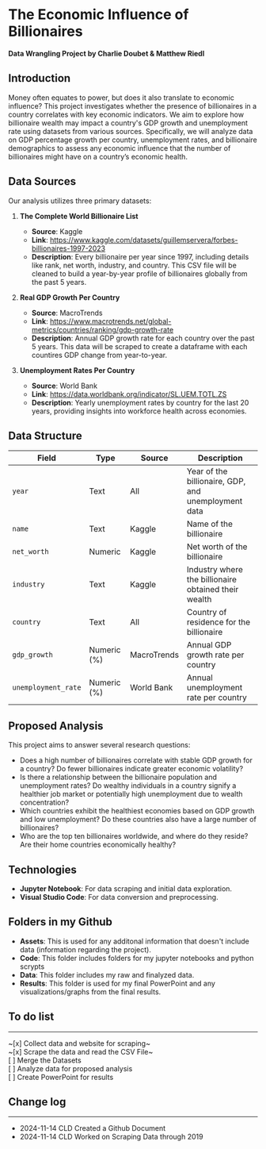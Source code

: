 # The Economic Influence of Billionaires

**Data Wrangling Project by Charlie Doubet & Matthew Riedl**

## Introduction

Money often equates to power, but does it also translate to economic influence? This project investigates whether the presence of billionaires in a country correlates with key economic indicators. We aim to explore how billionaire wealth may impact a country's GDP growth and unemployment rate using datasets from various sources. Specifically, we will analyze data on GDP percentage growth per country, unemployment rates, and billionaire demographics to assess any economic influence that the number of billionaires might have on a country’s economic health.

## Data Sources

Our analysis utilizes three primary datasets:

1. **The Complete World Billionaire List**  
   - **Source**: Kaggle
   - **Link**: https://www.kaggle.com/datasets/guillemservera/forbes-billionaires-1997-2023
   - **Description**: Every billionaire per year since 1997, including details like rank, net worth, industry, and country. This CSV file will be cleaned to build a year-by-year profile of billionaires globally from the past 5 years.

2. **Real GDP Growth Per Country**  
   - **Source**: MacroTrends  
   - **Link**: https://www.macrotrends.net/global-metrics/countries/ranking/gdp-growth-rate
   - **Description**: Annual GDP growth rate for each country over the past 5 years. This data will be scraped to create a dataframe with each countires GDP change from year-to-year.

3. **Unemployment Rates Per Country**  
   - **Source**: World Bank  
   - **Link**: https://data.worldbank.org/indicator/SL.UEM.TOTL.ZS
   - **Description**: Yearly unemployment rates by country for the last 20 years, providing insights into workforce health across economies.

## Data Structure

| Field              | Type       | Source         | Description                                                         |
|--------------------|------------|----------------|---------------------------------------------------------------------|
| `year`             | Text       | All            | Year of the billionaire, GDP, and unemployment data                 |
| `name`             | Text       | Kaggle         | Name of the billionaire                                             |
| `net_worth`        | Numeric    | Kaggle         | Net worth of the billionaire                                        |
| `industry`         | Text       | Kaggle         | Industry where the billionaire obtained their wealth                |
| `country`          | Text       | All            | Country of residence for the billionaire                            |
| `gdp_growth`       | Numeric (%)| MacroTrends    | Annual GDP growth rate per country                                  |
| `unemployment_rate`| Numeric (%)| World Bank     | Annual unemployment rate per country                                |

## Proposed Analysis

This project aims to answer several research questions:

- Does a high number of billionaires correlate with stable GDP growth for a country? Do fewer billionaires indicate greater economic volatility?
- Is there a relationship between the billionaire population and unemployment rates? Do wealthy individuals in a country signify a healthier job market or potentially high unemployment due to wealth concentration?
- Which countries exhibit the healthiest economies based on GDP growth and low unemployment? Do these countries also have a large number of billionaires?
- Who are the top ten billionaires worldwide, and where do they reside? Are their home countries economically healthy?

## Technologies

- **Jupyter Notebook**: For data scraping and initial data exploration.
- **Visual Studio Code**: For data conversion and preprocessing.

## Folders in my Github
- **Assets**: This is used for any additonal information that doesn't include data (information regarding the project).
- **Code**: This folder includes folders for my jupyter notebooks and python scrypts
- **Data**: This folder includes my raw and finalyzed data.
- **Results**: This folder is used for my final PowerPoint and any visualizations/graphs from the final results.

## To do list
---
~[x] Collect data and website for scraping~  
~[x] Scrape the data and read the CSV File~  
[ ] Merge the Datasets  
[ ] Analyze data for proposed analysis  
[ ] Create PowerPoint for results  


## Change log
---
- 2024-11-14    CLD     Created a Github Document
- 2024-11-14    CLD     Worked on Scraping Data through 2019